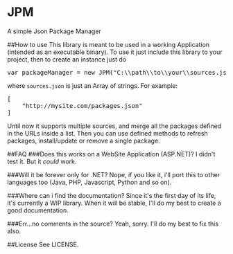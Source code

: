 JPM
===

A simple Json Package Manager

##How to use
This library is meant to be used in a working Application (intended as an executable binary).
To use it just include this library to your project, then to create an instance just do

<pre>
var packageManager = new JPM("C:\\path\\to\\your\\sources.json");
</pre>

where <code>sources.json</code> is just an Array of strings. For example:

<pre>
[
	"http://mysite.com/packages.json"
]
</pre>

Until now it supports multiple sources, and merge all the packages defined in the URLs inside a list.
Then you can use defined methods to refresh packages, install/update or remove a single package.

##FAQ
###Does this works on a WebSite Application (ASP.NET)?
I didn't test it. But it *could* work.

###Will it be forever only for .NET?
Nope, if you like it, i'll port this to other languages too (Java, PHP, Javascript, Python and so on).

###Where can i find the documentation?
Since it's the first day of its life, it's currently a WIP library. When it will be stable, I'll do my best to create a good documentation.

###Err...no comments in the source?
Yeah, sorry. I'll do my best to fix this also.

##License
See LICENSE.